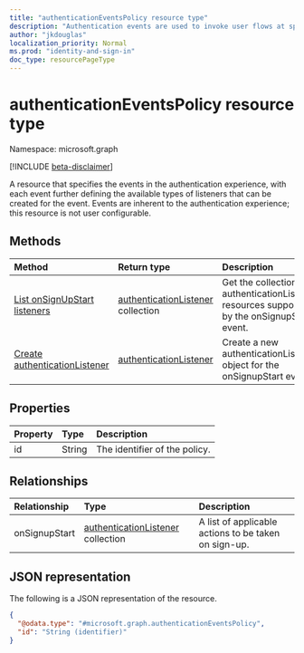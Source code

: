 ```yaml
---
title: "authenticationEventsPolicy resource type"
description: "Authentication events are used to invoke user flows at specific points in the authentication flow."
author: "jkdouglas"
localization_priority: Normal
ms.prod: "identity-and-sign-in"
doc_type: resourcePageType
---
```


# authenticationEventsPolicy resource type

Namespace: microsoft.graph

[!INCLUDE [beta-disclaimer](../../includes/beta-disclaimer.md)]

A resource that specifies the events in the authentication experience, with each event further defining the available types of listeners that can be created for the event. Events are inherent to the authentication experience; this resource is not user configurable.

## Methods

|Method|Return type|Description|
|:---|:---|:---|
|[List onSignUpStart listeners](../api/authenticationeventspolicy-list-onsignupstart.md)|[authenticationListener](../resources/authenticationlistener.md) collection|Get the collection of authenticationListener resources supported by the onSignupStart event.|
|[Create authenticationListener](../api/authenticationeventspolicy-post-onsignupstart.md)|[authenticationListener](../resources/authenticationlistener.md)|Create a new authenticationListener object for the onSignupStart event.|

## Properties

|Property|Type|Description|
|:---|:---|:---|
|id|String|The identifier of the policy.|

## Relationships

|Relationship|Type|Description|
|:---|:---|:---|
|onSignupStart|[authenticationListener](../resources/authenticationlistener.md) collection|A list of applicable actions to be taken on sign-up.|

## JSON representation

The following is a JSON representation of the resource.
<!-- {
  "blockType": "resource",
  "keyProperty": "id",
  "@odata.type": "microsoft.graph.authenticationEventsPolicy",
  "openType": false
}
-->

``` json
{
  "@odata.type": "#microsoft.graph.authenticationEventsPolicy",
  "id": "String (identifier)"
}
```
